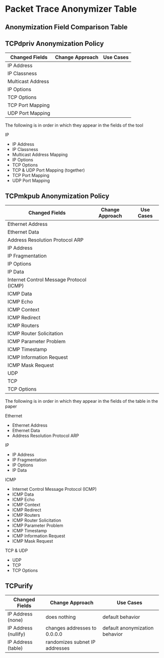 # Packet Trace Anonymizer Table

## Anonymization Field Comparison Table

## TCPdpriv Anonymization Policy

| Changed Fields    | Change Approach | Use Cases |
| ----------------- | --------------- | --------- |
| IP Address        |                 |           |
| IP Classness      |                 |           |
| Multicast Address |                 |           |
| IP Options        |                 |           |
| TCP Options       |                 |           |
| TCP Port Mapping  |                 |           |
| UDP Port Mapping  |                 |           |

The following is in order in which they appear in the fields of the tool

IP

- IP Address
- IP Classness
- Multicast Address Mapping
- IP Options
- TCP Options
- TCP & UDP Port Mapping (together)
- TCP Port Mapping
- UDP Port Mapping

## TCPmkpub Anonymization Policy

| Changed Fields                           | Change Approach | Use Cases |
| ---------------------------------------- | --------------- | --------- |
| Ethernet Address                         |                 |           |
| Ethernet Data                            |                 |           |
| Address Resolution Protocol ARP          |                 |           |
| IP Address                               |                 |           |
| IP Fragmentation                         |                 |           |
| IP Options                               |                 |           |
| IP Data                                  |                 |           |
| Internet Control Message Protocol (ICMP) |                 |           |
| ICMP Data                                |                 |           |
| ICMP Echo                                |                 |           |
| ICMP Context                             |                 |           |
| ICMP Redirect                            |                 |           |
| ICMP Routers                             |                 |           |
| ICMP Router Solicitation                 |                 |           |
| ICMP Parameter Problem                   |                 |           |
| ICMP Timestamp                           |                 |           |
| ICMP Information Request                 |                 |           |
| ICMP Mask Request                        |                 |           |
| UDP                                      |                 |           |
| TCP                                      |                 |           |
| TCP Options                              |                 |           |

The following is in order in which they appear in the fields of the table in the paper

Ethernet

- Ethernet Address
- Ethernet Data
- Address Resolution Protocol ARP

IP

- IP Address
- IP Fragmentation
- IP Options
- IP Data

ICMP

- Internet Control Message Protocol (ICMP)
- ICMP Data
- ICMP Echo
- ICMP Context
- ICMP Redirect
- ICMP Routers
- ICMP Router Solicitation
- ICMP Parameter Problem
- ICMP Timestamp
- ICMP Information Request
- ICMP Mask Request

TCP & UDP

- UDP
- TCP
- TCP Options

## TCPurify

| Changed Fields       | Change Approach                | Use Cases                      |
| -------------------- | ------------------------------ | ------------------------------ |
| IP Address (none)    | does nothing                   | default behavior               |
| IP Address (nullify) | changes addresses to 0.0.0.0   | default anonymization behavior |
| IP Address (table)   | randomizes subnet IP addresses |                                |
